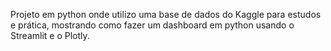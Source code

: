 Projeto em python onde utilizo uma base de dados do Kaggle para estudos e prática, mostrando como fazer um dashboard em python usando o Streamlit e o Plotly.
